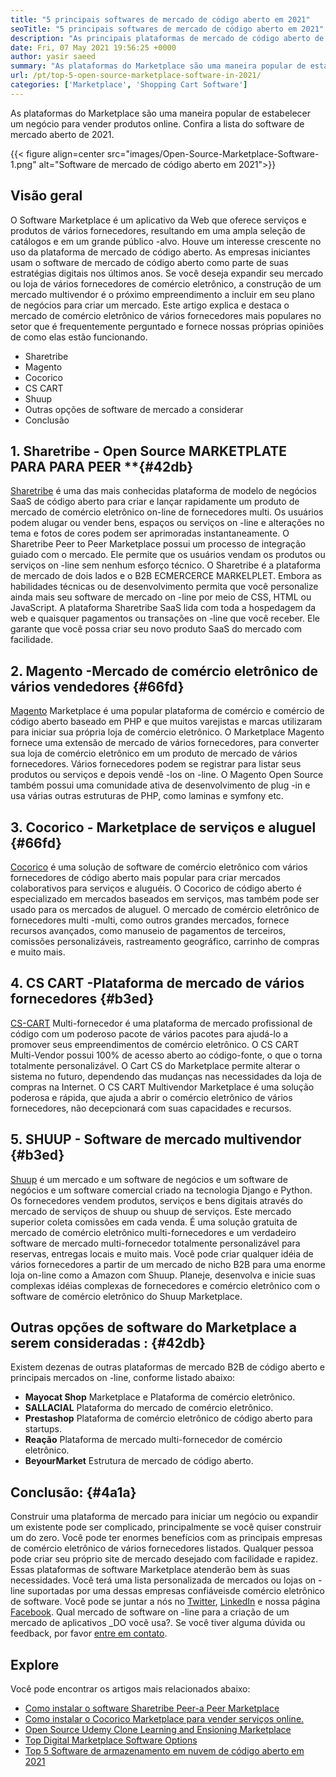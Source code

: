 ```yaml
---
title: "5 principais softwares de mercado de código aberto em 2021" 
seoTitle: "5 principais softwares de mercado de código aberto em 2021" 
description: "As principais plataformas de mercado de código aberto de comércio eletrônico auto-hospedado para criar lojas on-line, vendendo produtos físicos e digitais." 
date: Fri, 07 May 2021 19:56:25 +0000
author: yasir saeed
summary: "As plataformas do Marketplace são uma maneira popular de estabelecer um negócio para vender produtos on -line. Confira a lista do software de mercado aberto de 2021." 
url: /pt/top-5-open-source-marketplace-software-in-2021/
categories: ['Marketplace', 'Shopping Cart Software']
---
```


As plataformas do Marketplace são uma maneira popular de estabelecer um negócio para vender produtos online. Confira a lista do software de mercado aberto de 2021.

{{< figure align=center src="images/Open-Source-Marketplace-Software-1.png" alt="Software de mercado de código aberto em 2021">}}


##  **Visão geral**  
O Software Marketplace é um aplicativo da Web que oferece serviços e produtos de vários fornecedores, resultando em uma ampla seleção de catálogos e em um grande público -alvo. Houve um interesse crescente no uso da plataforma de mercado de código aberto. As empresas iniciantes usam o software de mercado de código aberto como parte de suas estratégias digitais nos últimos anos. Se você deseja expandir seu mercado ou loja de vários fornecedores de comércio eletrônico, a construção de um mercado multivendor é o próximo empreendimento a incluir em seu plano de negócios para criar um mercado.
Este artigo explica e destaca o mercado de comércio eletrônico de vários fornecedores mais populares no setor que é frequentemente perguntado e fornece nossas próprias opiniões de como elas estão funcionando.
  * Sharetribe
  * Magento
  * Cocorico
  * CS CART
  * Shuup
  * Outras opções de software de mercado a considerar
  * Conclusão

## 1.  **Sharetribe** - Open Source **MARKETPLATE PARA PARA PEER** **{#42db}

[Sharetribe][1] é uma das mais conhecidas plataforma de modelo de negócios SaaS de código aberto para criar e lançar rapidamente um produto de mercado de comércio eletrônico on-line de fornecedores multi. Os usuários podem alugar ou vender bens, espaços ou serviços on -line e alterações no tema e fotos de cores podem ser aprimoradas instantaneamente. O Sharetribe Peer to Peer Marketplace possui um processo de integração guiado com o mercado. Ele permite que os usuários vendam os produtos ou serviços on -line sem nenhum esforço técnico. O Sharetribe é a plataforma de mercado de dois lados e o B2B ECMERCERCE MARKELPLET.
Embora as habilidades técnicas ou de desenvolvimento permita que você personalize ainda mais seu software de mercado on -line por meio de CSS, HTML ou JavaScript. A plataforma Sharetribe SaaS lida com toda a hospedagem da web e quaisquer pagamentos ou transações on -line que você receber. Ele garante que você possa criar seu novo produto SaaS do mercado com facilidade.

## 2.  **Magento**  -Mercado de comércio eletrônico de vários vendedores {#66fd}

[Magento][2] Marketplace é uma popular plataforma de comércio e comércio de código aberto baseado em PHP e que muitos varejistas e marcas utilizaram para iniciar sua própria loja de comércio eletrônico. O Marketplace Magento fornece uma extensão de mercado de vários fornecedores, para converter sua loja de comércio eletrônico em um produto de mercado de vários fornecedores. Vários fornecedores podem se registrar para listar seus produtos ou serviços e depois vendê -los on -line. O Magento Open Source também possui uma comunidade ativa de desenvolvimento de plug -in e usa várias outras estruturas de PHP, como laminas e symfony etc.

## 3.  **Cocorico**  - Marketplace de serviços e aluguel {#66fd}

[Cocorico][3] é uma solução de software de comércio eletrônico com vários fornecedores de código aberto mais popular para criar mercados colaborativos para serviços e aluguéis. O Cocorico de código aberto é especializado em mercados baseados em serviços, mas também pode ser usado para os mercados de aluguel. O mercado de comércio eletrônico de fornecedores multi -multi, como outros grandes mercados, fornece recursos avançados, como manuseio de pagamentos de terceiros, comissões personalizáveis, rastreamento geográfico, carrinho de compras e muito mais.

## 4.  **CS CART**  -Plataforma de mercado de vários fornecedores {#b3ed}

[CS-CART][4] Multi-fornecedor é uma plataforma de mercado profissional de código com um poderoso pacote de vários pacotes para ajudá-lo a promover seus empreendimentos de comércio eletrônico. O CS CART Multi-Vendor possui 100% de acesso aberto ao código-fonte, o que o torna totalmente personalizável. O Cart CS do Marketplace permite alterar o sistema no futuro, dependendo das mudanças nas necessidades da loja de compras na Internet. O CS CART Multivendor Marketplace é uma solução poderosa e rápida, que ajuda a abrir o comércio eletrônico de vários fornecedores, não decepcionará com suas capacidades e recursos.

## 5.  **SHUUP**  - Software de mercado multivendor {#b3ed}

[Shuup][5] é um mercado e um software de negócios e um software de negócios e um software comercial criado na tecnologia Django e Python. Os fornecedores vendem produtos, serviços e bens digitais através do mercado de serviços de shuup ou shuup de serviços. Este mercado superior coleta comissões em cada venda. É uma solução gratuita de mercado de comércio eletrônico multi-fornecedores e um verdadeiro software de mercado multi-fornecedor totalmente personalizável para reservas, entregas locais e muito mais. Você pode criar qualquer idéia de vários fornecedores a partir de um mercado de nicho B2B para uma enorme loja on-line como a Amazon com Shuup. Planeje, desenvolva e inicie suas complexas idéias complexas de fornecedores e comércio eletrônico com o software de comércio eletrônico do Shuup Marketplace.

##  **Outras opções de software do Marketplace a serem consideradas**  : {#42db}

Existem dezenas de outras plataformas de mercado B2B de código aberto e principais mercados on -line, conforme listado abaixo:
*  **Mayocat Shop**  Marketplace e Plataforma de comércio eletrônico.
*  **SALLACIAL**  Plataforma do mercado de comércio eletrônico.
*  **Prestashop**  Plataforma de comércio eletrônico de código aberto para startups.
*  **Reação**  Plataforma de mercado multi-fornecedor de comércio eletrônico.
*  **BeyourMarket**  Estrutura de mercado de código aberto.

##  **Conclusão:**   {#4a1a}

Construir uma plataforma de mercado para iniciar um negócio ou expandir um existente pode ser complicado, principalmente se você quiser construir um do zero. Você pode ter enormes benefícios com as principais empresas de comércio eletrônico de vários fornecedores listados. Qualquer pessoa pode criar seu próprio site de mercado desejado com facilidade e rapidez. Essas plataformas de software Marketplace atenderão bem às suas necessidades. Você terá uma lista personalizada de mercados ou lojas on -line suportadas por uma dessas empresas confiáveis ​​de comércio eletrônico de software.
Você pode se juntar a nós no [Twitter][6], [LinkedIn][7] e nossa página [Facebook][8]. Qual mercado de software on -line para a criação de um mercado de aplicativos _DO você usa?. Se você tiver alguma dúvida ou feedback, por favor [entre em contato][9].

## Explore
Você pode encontrar os artigos mais relacionados abaixo:
  * [Como instalar o software Sharetribe Peer-a Peer Marketplace][10]
  * [Como instalar o Cocorico Marketplace para vender serviços online.][11]
  * [Open Source Udemy Clone Learning and Ensioning Marketplace][12]
  * [Top Digital Marketplace Software Options][13]
  * [Top 5 Software de armazenamento em nuvem de código aberto em 2021][14]



 [1]: https://www.sharetribe.com/
 [2]: https://magento.com/
 [3]: https://www.cocorico.io/en/
 [4]: https://www.cs-cart.com/
 [5]: https://www.shuup.com/
 [6]: https://twitter.com/containerize_co
 [7]: https://www.linkedin.com/company/containerize/
 [8]: http://facebook.com/containerize
 [9]: mailto:yasir.saeed@aspose.com
 [10]: https://products.containerize.com/marketplace/sharetribe/
 [11]: https://products.containerize.com/marketplace/cocorico/
 [12]: https://products.containerize.com/marketplace/edurge/
 [13]: https://products.containerize.com/marketplace/
 [14]: https://blog.containerize.com/backup-and-sync-software/top-5-open-source-cloud-storage-software-in-2021/
